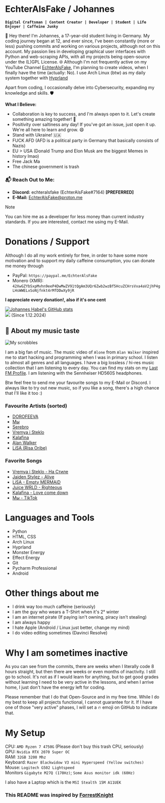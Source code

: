 # EchterAlsFake / Johannes

**`Digital Craftsman | Content Creator | Developer | Student | Life Enjoyer | Caffeine Junky `**

👋 Hey there! I'm Johannes, a 17-year-old student living in Germany. My coding journey began at 12, and ever since, I've been constantly (more or less) pushing commits and working on various projects, although not on this account. 
My passion lies in developing graphical user interfaces with Python and web-scraping APIs, with all my projects being open-source under the (L)GPL License. 🌐 Although I'm not frequently active on my YouTube Channel [EchterAlsFake](https://www.youtube.com/channel/UC1cV2H2WKPYXb2AqBkyXj2Q), 
I'm planning to create videos, when I finally have the time (actually: No). I use Arch Linux (btw) as my daily system together with [Hyprland](https://github.com/hyprwm/Hyprland)

Apart from coding, I occasionally delve into Cybersecurity, expanding my knowledge and skills. 🛡️

**What I Believe:**
- Collaboration is key to success, and I'm always open to it. Let's create something amazing together! 🤝
- Positivity over saltiness any day! If you've got an issue, just open it up. We're all here to learn and grow. 😄
- Stand with Ukraine! 🇺🇦
- FUCK AFD (AFD is a political party in Germany that basically consists of Nazis)
- EU > USA (Donald Trump and Elon Musk are the biggest Memes in history lmao)
- Free Jack Ma
- The chinese government is trash

### 📬 Reach Out to Me:
- **Discord:** echteralsfake (EchterAlsFake#7164) **[PREFERRED]**
- **E-Mail:** EchterAlsFake@proton.me

> [!NOTE]
You can hire me as a developer for less money than current industry standards. If you are interested, contact me using my E-Mail.

# Donations / Support
Although I do all my work entirely for free, in order to have some more motivation and
to support my daily caffeine consumption, you can donate me money through

- PayPal: `https://paypal.me/EchterAlsFake`
- Monero (XMR): `42XwGZYbSxpMvhn9eeP4DwMwZV91tQgAm3UQr6Zwb2wzBf5HcuZCHrsVxa4aV2jhP4gLHsWWELxSoNjfnkt4rMfDDwXy9jR`

**I appreciate every donation!, also if it's one cent**


[![Johannes Habel's GitHub stats](https://github-readme-stats.vercel.app/api?username=echteralsfake&show_icons=true&theme=tokyonight)](https://github.com/anuraghazra/github-readme-stats)
<br>![](https://komarev.com/ghpvc/?username=EchterAlsFake&color=blueviolet) (Since 1.12.2024)


## 🎵 About my music taste
![My scrobbles](https://lastfm-recently-played.vercel.app/api?user=EchterAlsFake&count=10&loved=true&maxage=60)

I am a big fan of music. The music video of `Alone` from `Alan Walker` inspired me to start hacking
and programming when I was in primary school. I listen to almost all genres and all languages. 
I have a big lossless / hi-res music collection that I am listening to every day. You can find my stats
on my [Last FM Profile](https://www.last.fm/user/EchterAlsFake). I am listening with the Sennheiser HD560S headphones.

Btw feel free to send me your favourite songs to my E-Mail or Discord. I always like to try out
new music, so if you like a song, there's a high chance that I'll like it too :)

### Favourite Artists (sorted)
- [DOROFEEVA](https://www.last.fm/music/DOROFEEVA)
- [Мы](https://www.last.fm/music/%D0%9C%D1%8B)
- [Serebro](https://www.last.fm/music/SEREBRO)
- [Vremya i Steklo](https://www.last.fm/music/Vremya+i+Steklo)
- [Kalafina](https://www.last.fm/music/Kalafina)
- [Alan Walker](https://www.last.fm/music/Alan+Walker)
- [LiSA (Risa Oribe)](https://open.spotify.com/artist/0blbVefuxOGltDBa00dspv?si=8412153299d7406e)

###  Favorite Songs
- [Vremya i Steklo - На Стиле](https://www.youtube.com/watch?v=tJ7JcweIOZ4)
- [Jaiden Stylez - Alive](https://www.youtube.com/watch?v=xzjSMKNeX7Y&pp=ygUTamFpZGVuIHN0eWxlZCBhbGl2ZQ%3D%3D)
- [LiSA - Empty MERMAiD](https://www.youtube.com/watch?v=mvHSGl2kJ6s&pp=ygUSbGlTQSBlbXB0eSBtZXJtYWlk)
- [Juice WRLD - Righteous](https://www.youtube.com/watch?v=ZengOKCUBHo&pp=ygUJcmlnaHRlb3Vz)
- [Kalafina - Love come down](https://www.youtube.com/watch?v=WUy4wf52vmw)
- [Мы - TikTok](https://www.youtube.com/watch?v=wFbZ0jtFUUA)

# Languages and Tools
- Python
- HTML, CSS
- Arch Linux
- Hyprland
- Monster Energy
- Effect Energy
- Git
- Pycharm Professional
- Android

# Other things about me
- I drink way too much caffeine (seriously)
- I am the guy who wears a T-Shirt when it's 2° winter
- I am an internet pirate (If paying isn't owning, piracy isn't stealing)
- I am always happy
- I hate Apple (Android / Linux just better, change my mind)
- I do video editing sometimes (Davinci Resolve)

# Why I am sometimes inactive
As you can see from the commits, there are weeks when I literally code 8 hours straight, but then there are weeks or 
even months of inactivity. I still go to school. It's not as if I would learn for anything, but to get good grades without
learning I need to be very active in the lessons, and when I arrive home, I just don't have the energy left for coding.

Please remember that I do that Open-Source and in my free time. While I do my best to keep all projects functional, I cannot
guarantee for it. If I have one of those "very active" phases, I will set a 🔥 emoji on GitHub to indicate that.

# My Setup
CPU: `AMD Ryzen 7 4750G` (Please don't buy this trash CPU, seriously)
<br>GPU: `Nvidia RTX 2070 Super OC`
<br>RAM: `32GB 3200 Mhz`
<br>Keyboard: `Razer Blackwidow V3 mini Hyperspeed (Yellow switches)`
<br>Mouse: `Logitech G502 Lightspeed`
<br>Monitors `Gigabyte M27Q (170Hz)`; `Some Asus monitor idk (60Hz)`

I also have a Laptop which is the `MSI Stealth 15M A11UEK`

### This README was inspired by [ForrestKnight](https://github.com/ForrestKnight)
